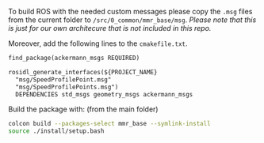 To build ROS with the needed custom messages please copy the `.msg` files from the current folder to `/src/0_common/mmr_base/msg`. 
_Please note that this is just for our own architecure that is not included in this repo._

Moreover, add the following lines to the `cmakefile.txt`.

```txt
find_package(ackermann_msgs REQUIRED)

rosidl_generate_interfaces(${PROJECT_NAME}
  "msg/SpeedProfilePoint.msg"
  "msg/SpeedProfilePoints.msg")
  DEPENDENCIES std_msgs geometry_msgs ackermann_msgs
```

Build the package with: (from the main folder) 
```sh
colcon build --packages-select mmr_base --symlink-install
source ./install/setup.bash
```